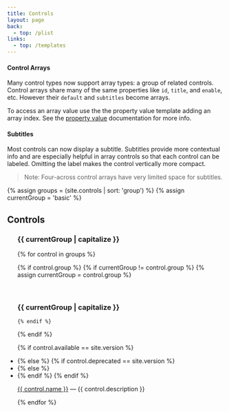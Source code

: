 ```yaml
---
title: Controls
layout: page
back:
  - top: /plist
links:
  - top: /templates
---
```


#### Control Arrays

Many control types now support array types: a group of related controls.  Control arrays share many of the same properties like `id`, `title`, and `enable`, etc. However their `default` and `subtitles` become arrays.

To access an array value use the the property value template adding an array index. See the [property value](/plist/) documentation for more info.

#### Subtitles
Most controls can now display a subtitle.  Subtitles provide more contextual info and are especially helpful in array controls so that each control can be labeled. Omitting the label makes the control vertically more compact.

> Note: Four-across control arrays have very limited space for subtitles.

{% assign groups = (site.controls | sort: 'group') %}
{% assign currentGroup = 'basic' %}


## Controls
<ul>
<h3>{{ currentGroup | capitalize }}</h3>
{% for control in groups %}

  {% if control.group %}
    {% if currentGroup != control.group %}
      {% assign currentGroup = control.group %}
<br>      
<br>      
<h3>{{ currentGroup | capitalize }}</h3>

    {% endif %}
  {% endif %}


{% if control.available == site.version %}
    <li class='new'>
{% else %}
    {% if control.deprecated == site.version %}
        <li class='new deprecation'>
    {% else %}
        <li>
    {% endif %}
{% endif %}

<a href='{{ site.baseurl }}{{ control.url }}'>{{ control.name }}</a> &mdash; {{ control.description }}</li>

{% endfor %}
</ul>
